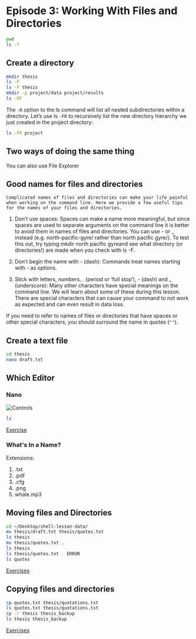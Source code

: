 # Episode 3: Working With Files and Directories

```bash
pwd
ls -f
```

## Create a directory
```bash
mkdir thesis
ls -F
ls -F thesis
mkdir -p project/data project/results
ls -RF
```
The ```-R``` option to the ls command will list all nested subdirectories within a directory. Let’s use ls ```-FR``` to recursively list the new directory hierarchy we just created in the project directory:
```bash
ls -FR project
```
## Two ways of doing the same thing

You can also use File Explorer 

## Good names for files and directories

    Complicated names of files and directories can make your life painful when working on the command line. Here we provide a few useful tips for the names of your files and directories.

1. Don’t use spaces: Spaces can make a name more meaningful, but since spaces are used to separate arguments on the command line it is better to avoid them in names of files and directories. You can use - or _ instead (e.g. north-pacific-gyre/ rather than north pacific gyre/). To test this out, try typing mkdir north pacific gyreand see what directory (or directories!) are made when you check with ls -F.

1. Don’t begin the name with - (dash): Commands treat names starting with - as options.

1. Stick with letters, numbers, . (period or ‘full stop’), - (dash) and _ (underscore): Many other characters have special meanings on the command line. We will learn about some of these during this lesson. There are special characters that can cause your command to not work as expected and can even result in data loss.

If you need to refer to names of files or directories that have spaces or other special characters, you should surround the name in quotes (```""```).

## Create a text file
```bash
cd thesis
nano draft.txt
```

## Which Editor
### Nano
![Controls](https://newcastlerse-training.github.io/carpentries-unix-exercises/fig/controls.PNG)

```bash
ls
```
[Exercise](expisode3_ex1.md)

### What's In a Name?
Extensions: 
1. .txt
2. .pdf
3. .cfg
4. .png
5. whale.mp3

## Moving files and Directories

```bash
cd ~/Desktop/shell-lesson-data/
mv thesis/draft.txt thesis/quotes.txt
ls thesis
mv thesis/quotes.txt .
ls thesis
ls thesis/quotes.txt - ERROR
ls quotes
```

[Exercises](expisode3_ex2.md)

## Copying files and directories

```bash
cp quotes.txt thesis/quotations.txt
ls quotes.txt thesis/quotations.txt
cp -r thesis thesis_backup
ls thesis thesis_backup
```

[Exercises](episode3_ex3.md)
